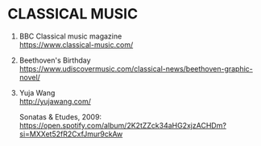 # CLASSICAL MUSIC

1. BBC Classical music magazine\
    https://www.classical-music.com/

2. Beethoven's Birthday\
    https://www.udiscovermusic.com/classical-news/beethoven-graphic-novel/

3. Yuja Wang\
    http://yujawang.com/
    
    Sonatas & Etudes, 2009:\
    https://open.spotify.com/album/2K2tZZck34aHG2xjzACHDm?si=MXXet52fR2CxfJmur9ckAw
